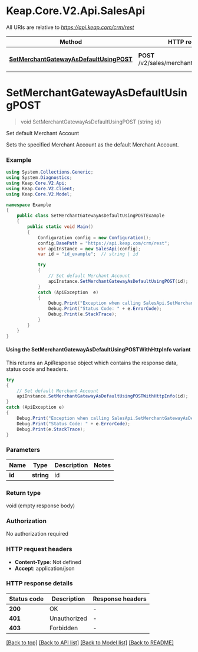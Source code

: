 # Keap.Core.V2.Api.SalesApi

All URIs are relative to *https://api.keap.com/crm/rest*

| Method | HTTP request | Description |
|--------|--------------|-------------|
| [**SetMerchantGatewayAsDefaultUsingPOST**](SalesApi.md#setmerchantgatewayasdefaultusingpost) | **POST** /v2/sales/merchants/{id}:setDefault | Set default Merchant Account |

<a id="setmerchantgatewayasdefaultusingpost"></a>
# **SetMerchantGatewayAsDefaultUsingPOST**
> void SetMerchantGatewayAsDefaultUsingPOST (string id)

Set default Merchant Account

Sets the specified Merchant Account as the default Merchant Account.

### Example
```csharp
using System.Collections.Generic;
using System.Diagnostics;
using Keap.Core.V2.Api;
using Keap.Core.V2.Client;
using Keap.Core.V2.Model;

namespace Example
{
    public class SetMerchantGatewayAsDefaultUsingPOSTExample
    {
        public static void Main()
        {
            Configuration config = new Configuration();
            config.BasePath = "https://api.keap.com/crm/rest";
            var apiInstance = new SalesApi(config);
            var id = "id_example";  // string | id

            try
            {
                // Set default Merchant Account
                apiInstance.SetMerchantGatewayAsDefaultUsingPOST(id);
            }
            catch (ApiException  e)
            {
                Debug.Print("Exception when calling SalesApi.SetMerchantGatewayAsDefaultUsingPOST: " + e.Message);
                Debug.Print("Status Code: " + e.ErrorCode);
                Debug.Print(e.StackTrace);
            }
        }
    }
}
```

#### Using the SetMerchantGatewayAsDefaultUsingPOSTWithHttpInfo variant
This returns an ApiResponse object which contains the response data, status code and headers.

```csharp
try
{
    // Set default Merchant Account
    apiInstance.SetMerchantGatewayAsDefaultUsingPOSTWithHttpInfo(id);
}
catch (ApiException e)
{
    Debug.Print("Exception when calling SalesApi.SetMerchantGatewayAsDefaultUsingPOSTWithHttpInfo: " + e.Message);
    Debug.Print("Status Code: " + e.ErrorCode);
    Debug.Print(e.StackTrace);
}
```

### Parameters

| Name | Type | Description | Notes |
|------|------|-------------|-------|
| **id** | **string** | id |  |

### Return type

void (empty response body)

### Authorization

No authorization required

### HTTP request headers

 - **Content-Type**: Not defined
 - **Accept**: application/json


### HTTP response details
| Status code | Description | Response headers |
|-------------|-------------|------------------|
| **200** | OK |  -  |
| **401** | Unauthorized |  -  |
| **403** | Forbidden |  -  |

[[Back to top]](#) [[Back to API list]](../README.md#documentation-for-api-endpoints) [[Back to Model list]](../README.md#documentation-for-models) [[Back to README]](../README.md)

